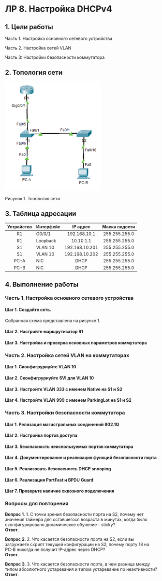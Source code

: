 # ЛР 8. Настройка DHCPv4

## 1. Цели работы

Часть 1. Настройка основного сетевого устройства

Часть 2. Настройка сетей VLAN

Часть 3: Настройки безопасности коммутатора


## 2. Топология сети

![Alt text](./topology.png)

Рисунок 1. Топология сети

## 3. Таблица адресации

| Устройство | Интерфейс | IP адрес | Маска подсети |
| :-------------: | :------------- | :--: | :--: |
| R1 | G0/0/1 | 192.168.10.1 | 255.255.255.0  |
| R1 | Loopback | 10.10.1.1 | 255.255.255.0 |
| S1 | VLAN 10 | 192.168.10.201 | 255.255.255.0 |
| S1 | VLAN 10 | 192.168.10.202 | 255.255.255.0 |
| PC-A | NIC | DHCP | 255.255.255.0 |
| PC-B | NIC | DHCP | 255.255.255.0 |


## 4. Выполнение работы

### Часть 1. Настройка основного сетевого устройства


#### Шаг 1. Создайте сеть.

Собранная схема представлена на рисунке 1.

#### Шаг 2. Настройте маршрутизатор R1



#### Шаг 3. Настройка и проверка основных параметров коммутатора




### Часть 2. Настройка сетей VLAN на коммутаторах



#### Шаг 1. Сконфигруриуйте VLAN 10



#### Шаг 2. Сконфигруриуйте SVI для VLAN 10



#### Шаг 3. Настройте VLAN 333 с именем Native на S1 и S2



#### Шаг 4. Настройте VLAN 999 с именем ParkingLot на S1 и S2






### Часть 3. Настройки безопасности коммутатора

#### Шаг 1. Релизация магистральных соединений 802.1Q



#### Шаг 2. Настройка портов доступа



#### Шаг 3. Безопасность неиспользуемых портов коммутатора



#### Шаг 4. Документирование и реализация функций безопасности порта



#### Шаг 5. Реализовать безопасность DHCP snooping



#### Шаг 6. Реализация PortFast и BPDU Guard



#### Шаг 7. Проверьте наличие сквозного ⁪подключения


### Вопросы для повторения

**Вопрос 1**. 1.	С точки зрения безопасности порта на S2, почему нет значения таймера для оставшегося возраста в минутах, когда было сконфигурировано динамическое обучение - sticky?   
**Ответ**.

**Вопрос 2**. 2.	Что касается безопасности порта на S2, если вы загружаете скрипт текущей конфигурации на S2, почему порту 18 на PC-B никогда не получит IP-адрес через DHCP?   
**Ответ**.

**Вопрос 3**. 3.	Что касается безопасности порта, в чем разница между типом абсолютного устаревания и типом устаревание по неактивности?   
**Ответ**.